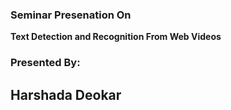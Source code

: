 ### Seminar Presenation On
**Text Detection and Recognition From Web Videos**

### Presented By: 
## Harshada Deokar


